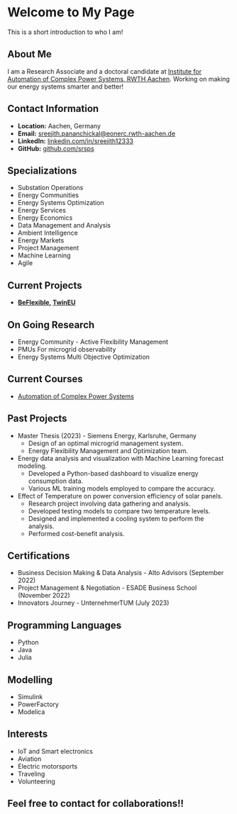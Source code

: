 # Welcome to My Page

This is a short introduction to who I am!

## About Me

I am a Research Associate and a doctoral candidate at [Institute for Automation of Complex Power Systems, RWTH Aachen](https://www.acs.eonerc.rwth-aachen.de/cms/E-ON-ERC-ACS/Das-Institut/~dsko/Ueber-ACS/lidx/1/). Working on making our energy systems smarter and better!

## Contact Information

- **Location:** Aachen, Germany
- **Email:** [sreejith.pananchickal@eonerc.rwth-aachen.de](mailto:sreejith.pananchickal@eonerc.rwth-aachen.de)
- **LinkedIn:** [linkedin.com/in/sreejith12333](https://linkedin.com/in/sreejith12333)
- **GitHub:** [github.com/srsps](https://github.com/srsps)

## Specializations

- Substation Operations
- Energy Communities
- Energy Systems Optimization
- Energy Services
- Energy Economics
- Data Management and Analysis
- Ambient Intelligence
- Energy Markets
- Project Management
- Machine Learning
- Agile

## Current Projects

- **[BeFlexible](https://beflexible.eu/), [TwinEU](https://twineu.net/)**

## On Going Research

- Energy Community - Active Flexibility Management
- PMUs For microgrid observability
- Energy Systems Multi Objective Optimization

## Current Courses

- [Automation of Complex Power Systems](https://www.acs.eonerc.rwth-aachen.de/cms/e-on-erc-acs/studium/lehrveranstaltungen/~dsci/automation-of-complex-power-systems/?lidx=1)

## Past Projects

- Master Thesis (2023) - Siemens Energy, Karlsruhe, Germany
  - Design of an optimal microgrid management system.
  - Energy Flexibility Management and Optimization team.
- Energy data analysis and visualization with Machine Learning forecast modeling.
  - Developed a Python-based dashboard to visualize energy consumption data.
  - Various ML training models employed to compare the accuracy.
- Effect of Temperature on power conversion efficiency of solar panels.
  - Research project involving data gathering and analysis.
  - Developed testing models to compare two temperature levels.
  - Designed and implemented a cooling system to perform the analysis.
  - Performed cost-benefit analysis.

## Certifications

- Business Decision Making & Data Analysis - Alto Advisors (September 2022)
- Project Management & Negotiation - ESADE Business School (November 2022)
- Innovators Journey - UnternehmerTUM (July 2023)

## Programming Languages

- Python
- Java
- Julia

## Modelling

- Simulink
- PowerFactory
- Modelica

## Interests

- IoT and Smart electronics
- Aviation
- Electric motorsports
- Traveling
- Volunteering

## Feel free to contact for collaborations!!
